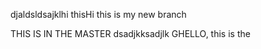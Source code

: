 djaldsldsajklhi thisHi this is my new branch


THIS IS IN THE MASTER
dsadjkksadjlk GHELLO,
 this
is the
